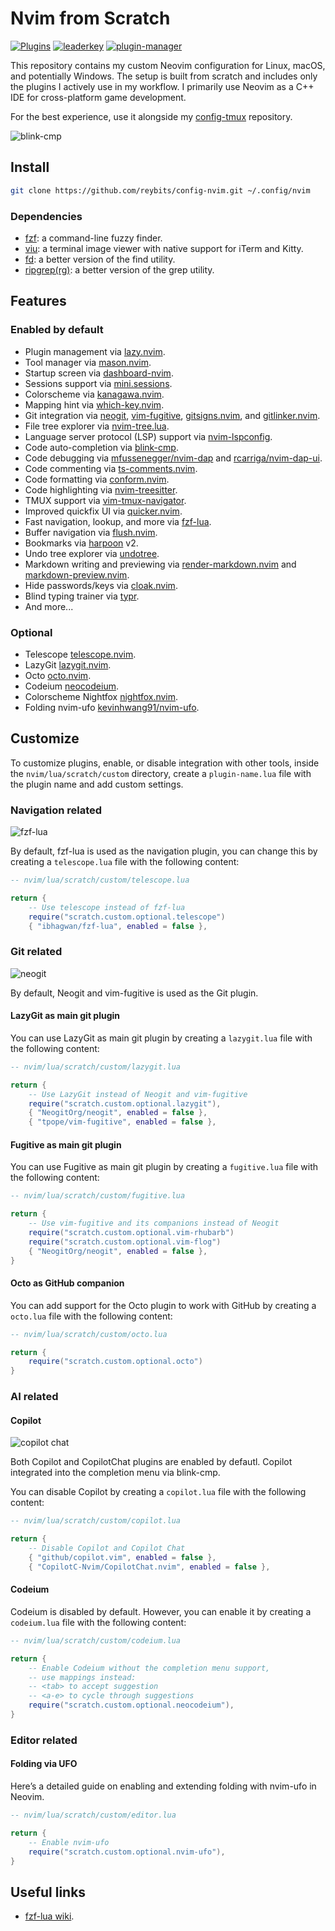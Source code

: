 # Nvim from Scratch

[![Plugins](https://dotfyle.com/reybits/config-nvim-nvim/badges/plugins?style=flat)](https://dotfyle.com/reybits/config-nvim-nvim)
[![leaderkey](https://dotfyle.com/reybits/config-nvim-nvim/badges/leaderkey?style=flat)](https://dotfyle.com/reybits/config-nvim-nvim)
[![plugin-manager](https://dotfyle.com/reybits/config-nvim-nvim/badges/plugin-manager?style=flat)](https://dotfyle.com/reybits/config-nvim-nvim)

This repository contains my custom Neovim configuration for Linux, macOS, and potentially Windows. The setup is built from scratch and includes only the plugins I actively use in my workflow. I primarily use Neovim as a C++ IDE for cross-platform game development.

For the best experience, use it alongside my [config-tmux](https://github.com/reybits/config-tmux.git) repository.

![blink-cmp](https://github.com/user-attachments/assets/1d7be7dc-d8b4-4207-8f87-2e33c22b9e36)

## Install

```sh
git clone https://github.com/reybits/config-nvim.git ~/.config/nvim
```

### Dependencies

- [fzf](https://github.com/junegunn/fzf): a command-line fuzzy finder.
- [viu](https://github.com/atanunq/viu): a terminal image viewer with native support for iTerm and Kitty.
- [fd](https://github.com/sharkdp/fd): a better version of the find utility.
- [ripgrep(rg)](https://github.com/BurntSushi/ripgrep): a better version of the grep utility.

## Features

### Enabled by default

- Plugin management via [lazy.nvim](https://github.com/folke/lazy.nvim.git).
- Tool manager via [mason.nvim](https://github.com/williamboman/mason.nvim).
- Startup screen via [dashboard-nvim](https://github.com/nvimdev/dashboard-nvim).
- Sessions support via [mini.sessions](https://github.com/echasnovski/mini.sessions).
- Colorscheme via [kanagawa.nvim](https://github.com/rebelot/kanagawa.nvim).
- Mapping hint via [which-key.nvim](https://github.com/folke/which-key.nvi).
- Git integration via [neogit](https://github.com/NeogitOrg/neogit), [vim-fugitive](https://github.com/tpope/vim-fugitive), [gitsigns.nvim](https://github.com/lewis6991/gitsigns.nvim), and [gitlinker.nvim](https://github.com/ruifm/gitlinker.nvim).
- File tree explorer via [nvim-tree.lua](https://github.com/nvim-tree/nvim-tree.lua).
- Language server protocol (LSP) support via [nvim-lspconfig](https://github.com/neovim/nvim-lspconfig).
- Code auto-completion via [blink-cmp](https://github.com/Saghen/blink.cmp).
- Code debugging via [mfussenegger/nvim-dap](https://github.com/mfussenegger/nvim-dap) and [rcarriga/nvim-dap-ui](https://github.com/rcarriga/nvim-dap-ui).
- Code commenting via [ts-comments.nvim](https://github.com/folke/ts-comments.nvim).
- Code formatting via [conform.nvim](https://github.com/stevearc/conform.nvim).
- Code highlighting via [nvim-treesitter](https://github.com/nvim-treesitter/nvim-treesitter).
- TMUX support via [vim-tmux-navigator](https://github.com/christoomey/vim-tmux-navigator).
- Improved quickfix UI via [quicker.nvim](https://github.com/stevearc/quicker.nvim).
- Fast navigation, lookup, and more via [fzf-lua](https://github.com/ibhagwan/fzf-lua).
- Buffer navigation via [flush.nvim](https://github.com/folke/flush.nvim).
- Bookmarks via [harpoon](https://github.com/ThePrimeagen/harpoon) v2.
- Undo tree explorer via [undotree](https://github.com/mbbill/undotree).
- Markdown writing and previewing via [render-markdown.nvim](https://github.com/MeanderingProgrammer/render-markdown.nvim) and [markdown-preview.nvim](https://github.com/iamcco/markdown-preview.nvim).
- Hide passwords/keys via [cloak.nvim](https://github.com/laytan/cloak.nvim).
- Blind typing trainer via [typr](https://github.com/nvzone/typr).
- And more...

### Optional

- Telescope [telescope.nvim](https://github.com/nvim-telescope/telescope.nvim).
- LazyGit [lazygit.nvim](https://github.com/kdheepak/lazygit.nvim).
- Octo [octo.nvim](https://github.com/pwntester/octo.nvim).
- Codeium [neocodeium](https://github.com/monkoose/neocodeium).
- Colorscheme Nightfox [nightfox.nvim](https://github.com/EdenEast/nightfox.nvim).
- Folding nvim-ufo [kevinhwang91/nvim-ufo](https://github.com/kevinhwang91/nvim-ufo).

## Customize

To customize plugins, enable, or disable integration with other tools, inside the `nvim/lua/scratch/custom` directory, create a `plugin-name.lua` file with the plugin name and add custom settings.

### Navigation related

![fzf-lua](https://github.com/user-attachments/assets/b075a508-b0d1-4fc4-b3ee-2686fb94d756)

By default, fzf-lua is used as the navigation plugin, you can change this by creating a `telescope.lua` file with the following content:

```lua
-- nvim/lua/scratch/custom/telescope.lua

return {
    -- Use telescope instead of fzf-lua
    require("scratch.custom.optional.telescope")
    { "ibhagwan/fzf-lua", enabled = false },
```

### Git related

![neogit](https://github.com/user-attachments/assets/b1860e9e-d4f0-44ff-96d7-57687dcf3c54)

By default, Neogit and vim-fugitive is used as the Git plugin.

#### LazyGit as main git plugin

You can use LazyGit as main git plugin by creating a `lazygit.lua` file with the following content:

```lua
-- nvim/lua/scratch/custom/lazygit.lua

return {
    -- Use LazyGit instead of Neogit and vim-fugitive
    require("scratch.custom.optional.lazygit"),
    { "NeogitOrg/neogit", enabled = false },
    { "tpope/vim-fugitive", enabled = false },
```

#### Fugitive as main git plugin

You can use Fugitive as main git plugin by creating a `fugitive.lua` file with the following content:

```lua
-- nvim/lua/scratch/custom/fugitive.lua

return {
    -- Use vim-fugitive and its companions instead of Neogit
    require("scratch.custom.optional.vim-rhubarb")
    require("scratch.custom.optional.vim-flog")
    { "NeogitOrg/neogit", enabled = false },
}
```

#### Octo as GitHub companion

You can add support for the Octo plugin to work with GitHub by creating a `octo.lua` file with the following content:

```lua
-- nvim/lua/scratch/custom/octo.lua

return {
    require("scratch.custom.optional.octo")
}
```

### AI related

#### Copilot

![copilot chat](https://github.com/user-attachments/assets/bbfb6ab6-2f88-4ffe-a7a1-8cd8a39a42a5)

Both Copilot and CopilotChat plugins are enabled by defautl. Copilot integrated into the completion menu via blink-cmp.

You can disable Copilot by creating a `copilot.lua` file with the following content:

```lua
-- nvim/lua/scratch/custom/copilot.lua

return {
    -- Disable Copilot and Copilot Chat
    { "github/copilot.vim", enabled = false },
    { "CopilotC-Nvim/CopilotChat.nvim", enabled = false },
```

#### Codeium

Codeium is disabled by default. However, you can enable it by creating a `codeium.lua` file with the following content:

```lua
-- nvim/lua/scratch/custom/codeium.lua

return {
    -- Enable Codeium without the completion menu support,
    -- use mappings instead:
    -- <tab> to accept suggestion
    -- <a-e> to cycle through suggestions
    require("scratch.custom.optional.neocodeium"),
}
```

### Editor related

#### Folding via UFO

Here’s a detailed guide on enabling and extending folding with nvim-ufo in Neovim.

```lua
-- nvim/lua/scratch/custom/editor.lua

return {
    -- Enable nvim-ufo
    require("scratch.custom.optional.nvim-ufo"),
}
```

## Useful links

- [fzf-lua wiki](https://github.com/ibhagwan/fzf-lua/wiki).
